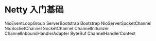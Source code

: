 # Netty 入门基础

NioEventLoopGroup
ServerBootstrap
Bootstrap
NioServerSocketChannel
NioSocketChannel
SocketChannel
ChannelInitializer
ChannelInboundHandlerAdapter
ByteBuf
ChannelHandlerContext
